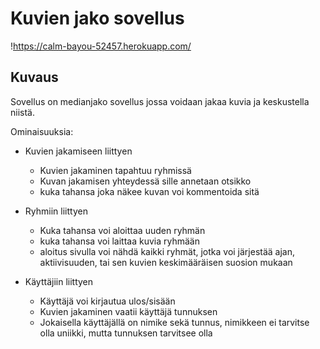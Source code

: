# Kuvien jako sovellus

!https://calm-bayou-52457.herokuapp.com/

## Kuvaus

Sovellus on medianjako sovellus jossa voidaan jakaa kuvia ja keskustella niistä.

Ominaisuuksia:

 - Kuvien jakamiseen liittyen
    - Kuvien jakaminen tapahtuu ryhmissä
    - Kuvan jakamisen yhteydessä sille annetaan otsikko
    - kuka tahansa joka näkee kuvan voi kommentoida sitä

 - Ryhmiin liittyen
    - Kuka tahansa voi aloittaa uuden ryhmän
    - kuka tahansa voi laittaa kuvia ryhmään
    - aloitus sivulla voi nähdä kaikki ryhmät, jotka voi järjestää ajan, aktiivisuuden, tai sen kuvien keskimääräisen suosion mukaan

 - Käyttäjiin liittyen
    - Käyttäjä voi kirjautua ulos/sisään 
    - Kuvien jakaminen vaatii käyttäjä tunnuksen
    - Jokaisella käyttäjällä on nimike sekä tunnus, nimikkeen ei tarvitse olla uniikki, mutta tunnuksen tarvitsee olla
 

